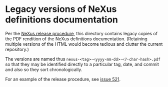 # Legacy versions of NeXus definitions documentation

Per the [NeXus release procedure](http://download.nexusformat.org/doc/html/installation.html?highlight=semantic#nexus-definitions), 
this directory contains legacy copies of the PDF rendition of the NeXus definitions documentation.  (Retaining multiple versions
of the HTML would become tedious and clutter the current repository.)

The versions are named thus `nexus-<tag>-<yyyy-mm-dd>-<7-char-hash>.pdf` so that they may be identified directly to 
a particular tag, date, and commit and also so they sort chronologically.

For an example of the release procedure, see [issue 521](https://github.com/nexusformat/definitions/issues/521).
